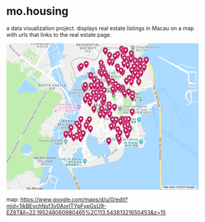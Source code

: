 # mo.housing
a data visualization project.
displays real estate listings in Macau on a map with urls that links to the real estate page.

![alt text](https://github.com/oysteryeagle/mo.housing/blob/master/mapimage.jpg)

map: https://www.google.com/maps/d/u/0/edit?mid=1IkBEvchNsf3v0AorlTYpFypGsU9-EZ8T&ll=22.195248060980465%2C113.54381321650453&z=15
